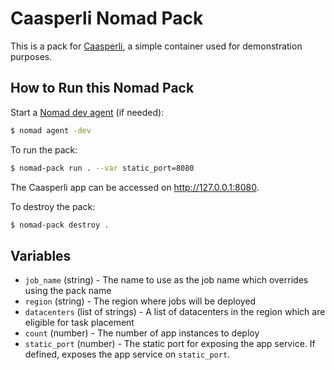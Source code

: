 # Caasperli Nomad Pack

This is a pack for [Caasperli](https://github.com/adfinis-sygroup/potz-holzoepfel-und-zipfelchape), a simple container used for demonstration purposes.

## How to Run this Nomad Pack

Start a [Nomad dev agent](https://learn.hashicorp.com/tutorials/nomad/get-started-run?in=nomad/get-started) (if needed):
```bash
$ nomad agent -dev
```

To run the pack:
```bash
$ nomad-pack run . --var static_port=8080
```

The Caasperli app can be accessed on http://127.0.0.1:8080.

To destroy the pack:
```bash
$ nomad-pack destroy .
```

## Variables

- `job_name` (string) - The name to use as the job name which overrides using the pack name
- `region` (string) - The region where jobs will be deployed
- `datacenters` (list of strings) - A list of datacenters in the region which are eligible for task placement
- `count` (number) - The number of app instances to deploy
- `static_port` (number) - The static port for exposing the app service. If defined, exposes the app service on `static_port`.